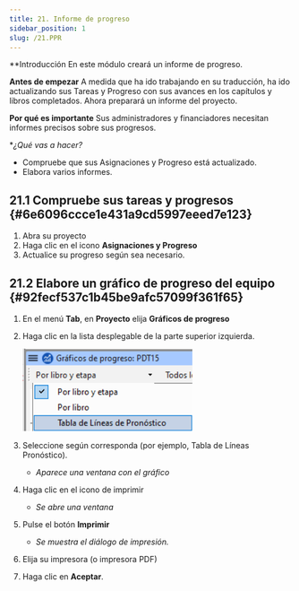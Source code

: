 ```yaml
---
title: 21. Informe de progreso
sidebar_position: 1
slug: /21.PPR
---
```


\*\*Introducción
En este módulo creará un informe de progreso.

**Antes de empezar**
A medida que ha ido trabajando en su traducción, ha ido actualizando sus Tareas y Progreso con sus avances en los capítulos y libros completados. Ahora preparará un informe del proyecto.

**Por qué es importante**
Sus administradores y financiadores necesitan informes precisos sobre sus progresos.

\*_¿Qué vas a hacer?_

- Compruebe que sus Asignaciones y Progreso está actualizado.
- Elabora varios informes.

## 21.1 Compruebe sus tareas y progresos {#6e6096ccce1e431a9cd5997eeed7e123}

1. Abra su proyecto
2. Haga clic en el icono **Asignaciones y Progreso**
3. Actualice su progreso según sea necesario.

## 21.2 Elabore un gráfico de progreso del equipo {#92fecf537c1b45be9afc57099f361f65}

1. En el menú **Tab**, en **Proyecto** elija **Gráficos de progreso**

2. Haga clic en la lista desplegable de la parte superior izquierda.

    ![](./277798433.png)

3. Seleccione según corresponda (por ejemplo, Tabla de Líneas Pronóstico).
    - _Aparece una ventana con el gráfico_

4. Haga clic en el icono de imprimir
    - _Se abre una ventana_

5. Pulse el botón **Imprimir**
    - _Se muestra el diálogo de impresión._

6. Elija su impresora (o impresora PDF)

7. Haga clic en **Aceptar**.
